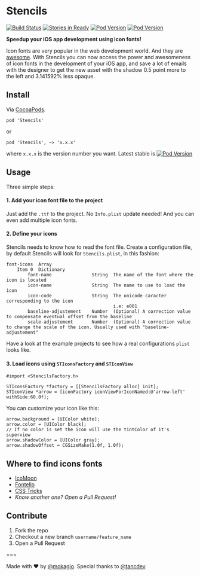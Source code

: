 Stencils
==========

[![Build Status](https://travis-ci.org/mokagio/Stencils.png)](https://travis-ci.org/mokagio/Stencils.png)
[![Stories in Ready](https://badge.waffle.io/mokagio/Stencils.png)](http://waffle.io/mokagio/Stencils)
[![Pod Version](http://cocoapod-badges.herokuapp.com/v/Stencils/badge.png
)](http://cocoapod-badges.herokuapp.com/v/$PODNAME/badge.png
)
[![Pod Version](http://cocoapod-badges.herokuapp.com/p/Stencils/badge.png
)](http://cocoapod-badges.herokuapp.com/p/$PODNAME/badge.png
)

**Speedup your iOS app development using icon fonts!**

Icon fonts are very popular in the web development world. And they are [awesome](https://css-tricks.com/examples/IconFont/). With Stencils you can now access the power and awesomeness of icon fonts in the development of your iOS app, and save a lot of emails with the designer to get the new asset with the shadow 0.5 point more to the left and 3.141592% less opaque.

## Install

Via [CocoaPods](http://cocoapods.org).

	pod 'Stencils'

or

	pod 'Stencils', ~> 'x.x.x'
	
where `x.x.x` is the version number you want. Latest stable is [![Pod Version](http://cocoapod-badges.herokuapp.com/v/Stencils/badge.png
)](http://cocoapod-badges.herokuapp.com/v/$PODNAME/badge.png
)

## Usage

Three simple steps:

#### 1. Add your icon font file to the project

Just add the `.ttf` to the project. No `Info.plist` update needed! And you can even add multiple icon fonts.

#### 2. Define your icons

Stencils needs to know how to read the font file. Create a configuration file, by default Stencils will look for `Stencils.plist`, in this fashion:

```
font-icons	Array
	Item 0	Dictionary
		font-name				String	The name of the font where the icon is located
		icon-name				String	The name to use to load the icon
		icon-code				String	The unicode caracter corresponding to the icon
										i.e: e001
		baseline-adjustement	Number	(Optional) A correction value to compensate eventual offset from the baseline
		scale-adjustement		Number	(Optional) A correction value to change the scale of the icon. Usually used with "baseline-adjustement"
```

Have a look at the example projects to see how a real configurations `plist` looks like.

#### 3. Load icons using `STIconsFactory` and `STIconView`

```objc
#import <StencilsFactory.h>

STIconsFactory *factory = [[StencilsFactory alloc] init];
STIconView *arrow = [iconFactory iconViewForIconNamed:@'arrow-left' withSide:60.0f];
```

You can customize your icon like this:

```objc
arrow.background = [UIColor white];
arrow.color = [UIColor black];
// If no color is set the icon will use the tintColor of it's superview
arrow.shadowColor = [UIColor gray];
arrow.shadowOffset = CGSizeMake(1.0f, 1.0f);
```

## Where to find icons fonts

* [IcoMoon](http://icomoon.io/)
* [Fontello](http://fontello.com/)
* [CSS Tricks](http://css-tricks.com/flat-icons-icon-fonts/)
* _Know another one? Open a Pull Request!_

## Contribute

1. Fork the repo
2. Checkout a new branch `username/feature_name`
3. Open a Pull Request

===

Made with &#x2665; by [@mokagio](https://twitter.com/mokagio). Special thanks to [@tancdev](https://twitter.com/tancdev/).
